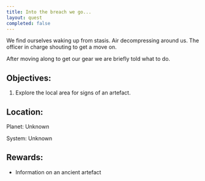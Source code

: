 ```yaml
---
title: Into the breach we go...
layout: quest
completed: false
---
```


We find ourselves waking up from stasis. Air decompressing around us. The officer in charge shouting to get a move on.

After moving along to get our gear we are briefly told what to do.

## Objectives:
1. Explore the local area for signs of an artefact.

## Location:
Planet: Unknown

System: Unknown

## Rewards:
- Information on an ancient artefact